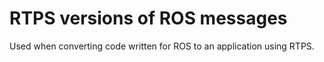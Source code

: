 # RTPS versions of ROS messages

Used when converting code written for ROS to an application using RTPS.
